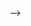 <!-- ----
layout: archive
permalink: /projects/
title: "Projects"
author_profile: true

<!-- header:
  image: "images/ph2.jpg" -->
<!-- ----
{% include base_path %}
{% include group-by-array collection=site.posts field="tags" %}

{% for tag in group_names %}
  {% assign posts = group_items[forloop.index0] %}
  <h2 id="{{ tag | slugify }}" class="archive__subtitle">{{ tag }}</h2>
  {% for post in posts %}
    {% include archive-single.html %}
  {% endfor %}
{% endfor %} --> -->
